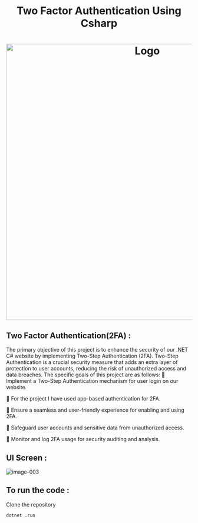 
<h1 align="center" >Two Factor Authentication Using Csharp</h1>


<h1 align="center" ><img src="https://github.com/MANISH-SAHANI/Two-Factor-Authentication-Using-Csharp/assets/91081774/7b06bb10-4c8c-4a21-b5e7-d00a33992698" alt="Logo" width="750" /></h1>


<h2>Two Factor Authentication(2FA) :  </h2> 

The primary objective of this project is to enhance the security of our .NET C# website by implementing Two-Step Authentication (2FA). Two-Step Authentication is a crucial security measure that adds an extra layer of protection to user accounts, reducing the risk of unauthorized access and data breaches. The specific goals of this project are as follows:
 Implement a Two-Step Authentication mechanism for user login on our website.

 For the project I have used app-based authentication for 2FA.

 Ensure a seamless and user-friendly experience for enabling and using 2FA.

 Safeguard user accounts and sensitive data from unauthorized access.

 Monitor and log 2FA usage for security auditing and analysis.


   
<h2>UI Screen :  </h2> 

![image-003](https://github.com/MANISH-SAHANI/Two-Factor-Authentication-Using-Csharp/assets/91081774/38fe0d33-f650-4355-9095-033eb312cf6b)


<h2>To run the code :  </h2>

Clone the repository

```
dotnet .run
```




